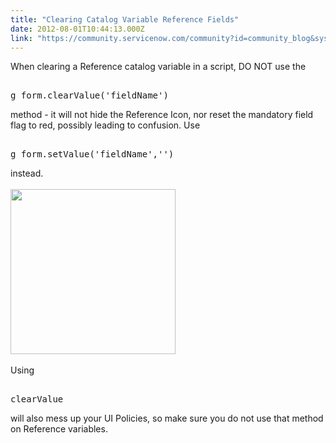 ```yaml
---
title: "Clearing Catalog Variable Reference Fields"
date: 2012-08-01T10:44:13.000Z
link: "https://community.servicenow.com/community?id=community_blog&sys_id=fc2d26e5dbd0dbc01dcaf3231f96192c"
---
```

<p>When clearing a Reference catalog variable in a script, DO NOT use the <pre __default_attr="plain" __jive_macro_name="code" class="jive_text_macro jive_macro_code"><br />g_form.clearValue('fieldName')</pre>method - it will not hide the Reference Icon, nor reset the mandatory field flag to red, possibly leading to confusion. Use <pre __default_attr="plain" __jive_macro_name="code" class="jive_text_macro jive_macro_code"><br />g_form.setValue('fieldName','')</pre>instead.<br /><br /><img  alt="" class="jive-image" src="a702890edb1897041dcaf3231f961979.iix" style="width: 264px; height: auto;" /><br /><br />Using <pre __default_attr="plain" __jive_macro_name="code" class="jive_text_macro jive_macro_code"><br />clearValue</pre>will also mess up your UI Policies, so make sure you do not use that method on Reference variables.</p>